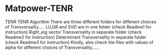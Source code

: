 # Matpower-TENR
TENR 
TENR Algorithm
There are three different folders for different choices of Transversality.....
LU,QR and SVD are in one folder (check Readme1 for instruction)
Right_eig vector Transversality in separate folder (check Readme2 for instruction)
Determinant Transversality in separate folder (check Readme3 for instruction)
Kindly, also check the files with values of alpha for different choices of Transversality......
